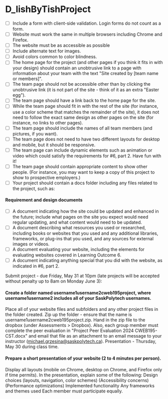 # D_lishByTishProject


- [ ] Include a form with client-side validation. Login forms do not count as a form.
- [ ] Website must work the same in multiple browsers including Chrome and Firefox.
- [ ] The website must be as accessible as possible
- [ ] Include alternate text for images.
- [ ] Avoid colors common to color blindness.
- [ ] The home page for the project (and other pages if you think it fits in with your design) should contain an unobtrusive link to a page with information about your team with the text "Site created by [team name or members]".
- [ ] The team page should not be accessible other than by clicking the unobtrusive link (it is not part of the site - think of it as an extra "Easter egg").
- [ ] The team page should have a link back to the home page for the site.
- [ ] While the team page should fit in with the rest of the site (for instance, use a color scheme that matches the remainder of the site), it does not need to follow the exact same design as other pages on the site (for instance, no links to other pages).
- [ ] The team page should include the names of all team members (and pictures, if you want).
- [ ] The team page does not need to have two different layouts for desktop and mobile, but it should be responsive.
- [ ] The team page can include dynamic elements such as animation or video which could satisfy the requirements for #6, part 2. Have fun with it!
- [ ] The team page should contain appropriate content to show other people. (For instance, you may want to keep a copy of this project to show to prospective employers.)
- [ ] Your project should contain a docs folder including any files related to the project, such as:

#### Requirement and design documents
- [ ] A document indicating how the site could be updated and enhanced in the future; include what pages on the site you expect would need regular updating, and what content would need to be updated.
- [ ] A document describing what resources you used or researched, including books or websites that you used and any additional libraries, frameworks, or plug-ins that you used, and any sources for external images or videos.
- [ ] A document evaluating your website, including the elements for evaluating websites covered in Learning Outcome 6.
- [ ] A document indicating anything special that you did with the website, as indicated in #6, part 2.

Submit project - due Friday, May 31 at 10pm (late projects will be accepted without penalty up to 8am on Monday June 3):

#### Create a folder named username1username2cweb195project, where username1username2 includes all of your SaskPolytech usernames.
  Place all of your website files and subfolders and any other project files in the folder created.
  Zip up the folder - ensure that the name is username1username2cweb195project.zip.
  Hand in the zip file to the dropbox (under Assessments > Dropbox).
  Also, each group member must complete the peer evaluation in "Project Peer Evaluation 2024 CWEB195-CST.docx" and email that file as an attachment to an email message to your instructor (michael.grzesina@saskpolytech.ca).
  Presentation - Thursday, May 30 during class time.

#### Prepare a short presentation of your website (2 to 4 minutes per person).
  Display all layouts (mobile on Chrome, desktop on Chrome, and Firefox only if time permits).
  In the presentation, explain some of the following:
  Design choices (layouts, navigation, color schemes)
  (Accessibility concerns)
  (Performance optimizations)
  Implemented functionality
  Any frameworks and themes used
  Each member must participate equally.

